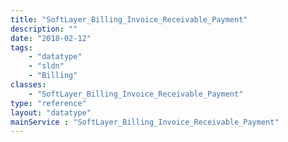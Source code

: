 ```yaml
---
title: "SoftLayer_Billing_Invoice_Receivable_Payment"
description: ""
date: "2018-02-12"
tags:
    - "datatype"
    - "sldn"
    - "Billing"
classes:
    - "SoftLayer_Billing_Invoice_Receivable_Payment"
type: "reference"
layout: "datatype"
mainService : "SoftLayer_Billing_Invoice_Receivable_Payment"
---
```

